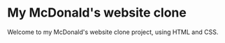 # My McDonald's website clone

Welcome to my McDonald's website clone project, using HTML and CSS.

